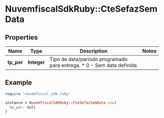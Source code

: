 # NuvemfiscalSdkRuby::CteSefazSemData

## Properties

| Name | Type | Description | Notes |
| ---- | ---- | ----------- | ----- |
| **tp_per** | **Integer** | Tipo de data/período programado para entrega.  * 0 - Sem data definida |  |

## Example

```ruby
require 'nuvemfiscal_sdk_ruby'

instance = NuvemfiscalSdkRuby::CteSefazSemData.new(
  tp_per: null
)
```

